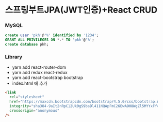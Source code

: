 # 스프링부트JPA(JWT인증)+React CRUD


### MySQL

```sql
create user 'pkh'@'%' identified by '1234';
GRANT ALL PRIVILEGES ON *.* TO 'pkh'@'%';
create database pkh;
```

### Library

- yarn add react-router-dom
- yarn add redux react-redux
- yarn add react-bootstrap bootstrap
- index.html 에 추가

```html
<link
  rel="stylesheet"
  href="https://maxcdn.bootstrapcdn.com/bootstrap/4.5.0/css/bootstrap.min.css"
  integrity="sha384-9aIt2nRpC12Uk9gS9baDl411NQApFmC26EwAOH8WgZl5MYYxFfc+NcPb1dKGj7Sk"
  crossorigin="anonymous"
/>
```

